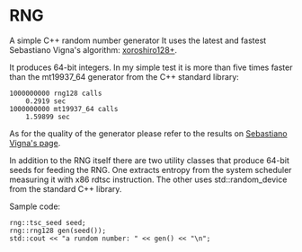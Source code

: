 # RNG
A simple C++ random number generator It uses the latest and fastest
Sebastiano Vigna's algorithm: [xoroshiro128+](http://xoroshiro.di.unimi.it/xoroshiro128plus.c).

It produces 64-bit integers. In my simple test it is more than five times
faster than the mt19937_64 generator from the C++ standard library:

```
1000000000 rng128 calls
    0.2919 sec
1000000000 mt19937_64 calls
    1.59899 sec
```

As for the quality of the generator please refer to the results on
[Sebastiano Vigna's page](http://xoroshiro.di.unimi.it/).

In addition to the RNG itself there are two utility classes that
produce 64-bit seeds for feeding the RNG. One extracts entropy
from the system scheduler measuring it with x86 rdtsc instruction.
The other uses std::random_device from the standard C++ library.

Sample code:

```
rng::tsc_seed seed;
rng::rng128 gen(seed());
std::cout << "a rundom number: " << gen() << "\n";
```
